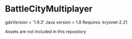 # BattleCityMultiplayer

gdxVersion = '1.9.3'
Java version = 1.8
Requires: kryonet-2.21

Assets are not included in this repository

